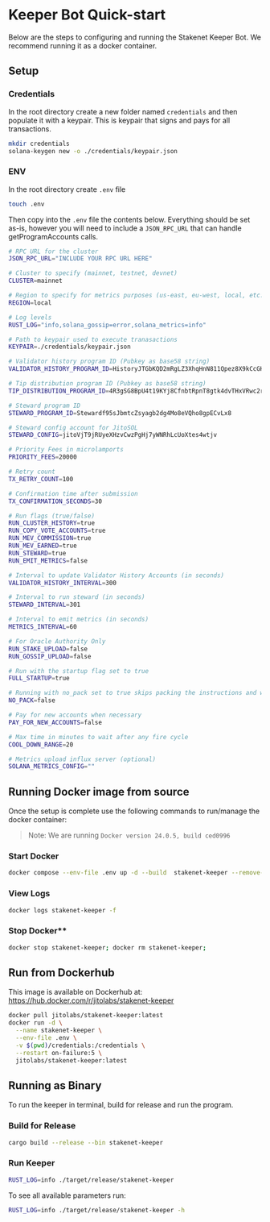 # Keeper Bot Quick-start

Below are the steps to configuring and running the Stakenet Keeper Bot. We recommend running it as a docker container.

## Setup

### Credentials

In the root directory create a new folder named `credentials` and then populate it with a keypair. This is keypair that signs and pays for all transactions.

```bash
mkdir credentials
solana-keygen new -o ./credentials/keypair.json
```

### ENV

In the root directory create `.env` file

```bash
touch .env
```

Then copy into the `.env` file the contents below. Everything should be set as-is, however you will need to include a `JSON_RPC_URL` that can handle getProgramAccounts calls.

```bash
# RPC URL for the cluster
JSON_RPC_URL="INCLUDE YOUR RPC URL HERE"

# Cluster to specify (mainnet, testnet, devnet)
CLUSTER=mainnet

# Region to specify for metrics purposes (us-east, eu-west, local, etc.)
REGION=local

# Log levels
RUST_LOG="info,solana_gossip=error,solana_metrics=info"

# Path to keypair used to execute tranasactions
KEYPAIR=./credentials/keypair.json

# Validator history program ID (Pubkey as base58 string)
VALIDATOR_HISTORY_PROGRAM_ID=HistoryJTGbKQD2mRgLZ3XhqHnN811Qpez8X9kCcGHoa

# Tip distribution program ID (Pubkey as base58 string)
TIP_DISTRIBUTION_PROGRAM_ID=4R3gSG8BpU4t19KYj8CfnbtRpnT8gtk4dvTHxVRwc2r7

# Steward program ID
STEWARD_PROGRAM_ID=Stewardf95sJbmtcZsyagb2dg4Mo8eVQho8gpECvLx8

# Steward config account for JitoSOL
STEWARD_CONFIG=jitoVjT9jRUyeXHzvCwzPgHj7yWNRhLcUoXtes4wtjv

# Priority Fees in microlamports
PRIORITY_FEES=20000

# Retry count
TX_RETRY_COUNT=100

# Confirmation time after submission
TX_CONFIRMATION_SECONDS=30

# Run flags (true/false)
RUN_CLUSTER_HISTORY=true
RUN_COPY_VOTE_ACCOUNTS=true
RUN_MEV_COMMISSION=true
RUN_MEV_EARNED=true
RUN_STEWARD=true
RUN_EMIT_METRICS=false

# Interval to update Validator History Accounts (in seconds)
VALIDATOR_HISTORY_INTERVAL=300

# Interval to run steward (in seconds)
STEWARD_INTERVAL=301

# Interval to emit metrics (in seconds)
METRICS_INTERVAL=60

# For Oracle Authority Only
RUN_STAKE_UPLOAD=false
RUN_GOSSIP_UPLOAD=false

# Run with the startup flag set to true
FULL_STARTUP=true

# Running with no_pack set to true skips packing the instructions and will cost more
NO_PACK=false

# Pay for new accounts when necessary
PAY_FOR_NEW_ACCOUNTS=false

# Max time in minutes to wait after any fire cycle
COOL_DOWN_RANGE=20

# Metrics upload influx server (optional)
SOLANA_METRICS_CONFIG=""
```

## Running Docker image from source

Once the setup is complete use the following commands to run/manage the docker container:

> Note: We are running `Docker version 24.0.5, build ced0996`

### Start Docker

```bash
docker compose --env-file .env up -d --build  stakenet-keeper --remove-orphans
```

### View Logs

```bash
docker logs stakenet-keeper -f
```

### Stop Docker\*\*

```bash
docker stop stakenet-keeper; docker rm stakenet-keeper;
```

## Run from Dockerhub

This image is available on Dockerhub at: https://hub.docker.com/r/jitolabs/stakenet-keeper

```bash
docker pull jitolabs/stakenet-keeper:latest
docker run -d \
  --name stakenet-keeper \
  --env-file .env \
  -v $(pwd)/credentials:/credentials \
  --restart on-failure:5 \
  jitolabs/stakenet-keeper:latest
```

## Running as Binary

To run the keeper in terminal, build for release and run the program.

### Build for Release

```bash
cargo build --release --bin stakenet-keeper
```

### Run Keeper

```bash
RUST_LOG=info ./target/release/stakenet-keeper
```

To see all available parameters run:

```bash
RUST_LOG=info ./target/release/stakenet-keeper -h
```
